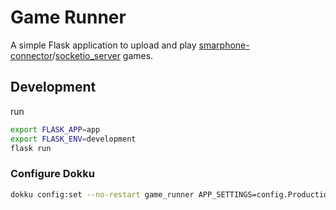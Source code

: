 # Game Runner

A simple Flask application to upload and play [smarphone-connector](https://github.com/lebalz/smartphone-connector)/[socketio_server](https://github.com/lebalz/socketio_server) games.

## Development

run

```sh
export FLASK_APP=app
export FLASK_ENV=development
flask run
```

### Configure Dokku

```sh
dokku config:set --no-restart game_runner APP_SETTINGS=config.ProductionConfig
```
